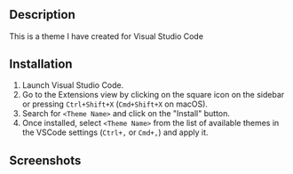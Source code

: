 # <Theme Name>

## Description
This is a theme I have created for Visual Studio Code

## Installation

1. Launch Visual Studio Code.
2. Go to the Extensions view by clicking on the square icon on the sidebar or pressing `Ctrl+Shift+X` (`Cmd+Shift+X` on macOS).
3. Search for `<Theme Name>` and click on the "Install" button.
4. Once installed, select `<Theme Name>` from the list of available themes in the VSCode settings (`Ctrl+,` or `Cmd+,`) and apply it.

## Screenshots

<Include one or more screenshots showcasing your theme in different programming languages and scenarios.>


